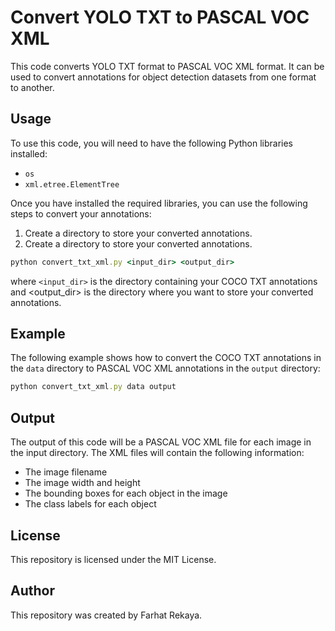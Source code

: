 # Convert YOLO TXT to PASCAL VOC XML
This code converts YOLO TXT format to PASCAL VOC XML format. It can be used to convert annotations for object detection datasets from one format to another.
## Usage

To use this code, you will need to have the following Python libraries installed:
* `os`
* `xml.etree.ElementTree`

Once you have installed the required libraries, you can use the following steps to convert your annotations:
1. Create a directory to store your converted annotations.
2. Create a directory to store your converted annotations.
```rb
python convert_txt_xml.py <input_dir> <output_dir>
```
where `<input_dir>` is the directory containing your COCO TXT annotations and <output_dir> is the directory where you want to store your converted annotations.

## Example

The following example shows how to convert the COCO TXT annotations in the `data` directory to PASCAL VOC XML annotations in the `output` directory:
```rb
python convert_txt_xml.py data output
```

## Output
The output of this code will be a PASCAL VOC XML file for each image in the input directory. The XML files will contain the following information:

* The image filename
* The image width and height
* The bounding boxes for each object in the image
* The class labels for each object
## License
This repository is licensed under the MIT License.

## Author
This repository was created by Farhat Rekaya.
